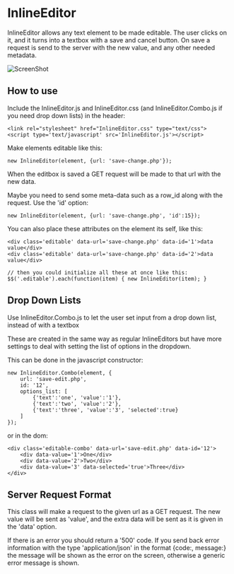 InlineEditor
============

InlineEditor allows any text element to be made editable. The user clicks on it, and it turns into a textbox with
a save and cancel button. On save a request is send to the server with the new value, and any other needed metadata.

![ScreenShot](http://imgur.com/ZGoDz.png)

How to use
----------

Include the InlineEditor.js and InlineEditor.css (and InlineEditor.Combo.js if you need drop down lists) in the header:
	
	<link rel="stylesheet" href="InlineEditor.css" type="text/css">
	<script type='text/javascript' src='InlineEditor.js'></script>

Make elements editable like this:
	
	new InlineEditor(element, {url: 'save-change.php'});

When the editbox is saved a GET request will be made to that url with the new data.

Maybe you need to send some meta-data such as a row_id along with the request. Use the 'id' option:
	
	new InlineEditor(element, {url: 'save-change.php', 'id':15});
	
You can also place these attributes on the element its self, like this:
	
	<div class='editable' data-url='save-change.php' data-id='1'>data value</div>
	<div class='editable' data-url='save-change.php' data-id='2'>data value</div>

	// then you could initialize all these at once like this:
	$$('.editable').each(function(item) { new InlineEditor(item); }
	
Drop Down Lists
---------------

Use InlineEditor.Combo.js to let the user set input from a drop down list, instead of with a textbox

These are created in the same way as regular InlineEditors but have more settings to deal with setting the list of 
options in the dropdown.

This can be done in the javascript constructor:
	
	new InlineEditor.Combo(element, {
		url: 'save-edit.php',
		id: '12',
		options_list: [
			{'text':'one', 'value':'1'},
			{'text':'two', 'value':'2'},
			{'text':'three', 'value':'3', 'selected':true}
		]
	});

or in the dom:
	
	<div class='editable-combo' data-url='save-edit.php' data-id='12'>
		<div data-value='1'>One</div>
		<div data-value='2'>Two</div>
		<div data-value='3' data-selected='true'>Three</div>
	</div>
	
Server Request Format
---------------------

This class will make a request to the given url as a GET request. The new value will be sent
as 'value', and the extra data will be sent as it is given in the 'data' option.

If there is an error you should return a '500' code. If you send back error information with the type
'application/json' in the format {code:, message:} the message will be shown as the error on the 
screen, otherwise a generic error message is shown.
